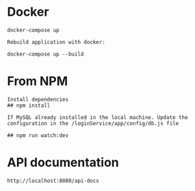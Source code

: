 # Docker
```
docker-compose up

Rebuild application with docker:

docker-compose up --build
```



# From NPM
```
Install dependencies
## npm install

If MySQL already installed in the local machine. Update the configuration in the /loginService/app/config/db.js file

## npm run watch:dev

```


# API documentation

```
http://localhost:8080/api-docs
```
